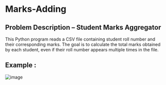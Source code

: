 # Marks-Adding

## Problem Description – Student Marks Aggregator
This Python program reads a CSV file containing student roll number and their corresponding marks. The goal is to calculate the total marks obtained by each student, even if their roll number appears multiple times in the file.
## Example : 
![image](https://github.com/user-attachments/assets/152c0c35-ea6e-4b7a-b138-d5d9017e7a15)

